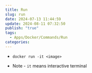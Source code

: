 ```yaml
---
title: Run
slug: run
date: 2024-07-13 11:44:59
update: 2024-08-11 07:32:50
publish: "true"
tags:
  - Apps/Docker/Commands/Run
categories: 
---
```


- `docker run -it <image>`

- Note - `it` means interactive terminal
